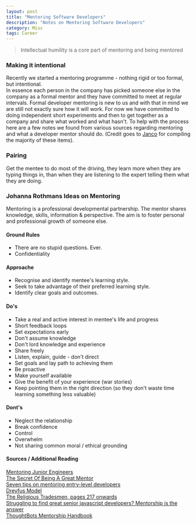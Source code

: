 ```yaml
---
layout: post
title: "Mentoring Software Developers"
description: "Notes on Mentoring Software Developers"
category: Misc
tags: Career
---
```


> Intellectual humility is a core part of mentoring and being mentored

### Making it intentional 

Recently we started a mentoring programme - nothing rigid or too formal, but intentional.  
In essence each person in the company has picked someone else in the company as a formal mentor and they have committed to meet at regular intervals. Formal developer mentoring is new to us and with that in mind we are still not exactly sure how it will work. For now we have committed to doing independent short experiments and then to get together as a company and share what worked and what hasn't.
To help with the process here are a few notes we found from various sources regarding mentoring and what a developer mentor should do. (Credit goes to [Janco](https://twitter.com/jancowol) for compiling the majority of these items).

### Pairing

Get the mentee to do most of the driving, they learn more when they are typing things in, than when they are listening to the expert telling them what they are doing.  

### Johanna Rothmans Ideas on Mentoring 

Mentoring is a professional developmental partnership. The mentor shares knowledge, skills, information & perspective. The aim is to foster personal and professional growth of someone else. 

#### Ground Rules 
* There are no stupid questions. Ever.
* Confidentiality

#### Approache   
* Recognise and identify mentee's learning style.
* Seek to take advantage of their preferred learning style.
* Identify clear goals and outcomes.

#### Do's   
* Take a real and active interest in mentee's life and progress
* Short feedback loops
* Set expectations early
* Don't assume knowledge
* Don't lord knowledge and experience
* Share freely
* Listen, explain, guide - don't direct
* Set goals and lay path to achieving them
* Be proactive
* Make yourself available
* Give the benefit of your experience (war stories)
* Keep pointing them in the right direction (so they don't waste time learning something less valuable)

#### Dont's 
* Neglect the relationship
* Break confidence
* Control
* Overwhelm
* Not sharing common moral / ethical grounding

#### Sources / Additional Reading ####
[Mentoring Junior Engineers](https://www.youtube.com/watch?v=qAMJASlrPjM)   
[The Secret Of Being A Great Mentor](http://www.skorks.com/2009/09/the-secret-of-being-a-great-mentor/)  
[Seven tips on mentoring entry-level developers](http://www.techrepublic.com/blog/software-engineer/seven-tips-on-mentoring-entry-level-developers/#)  
[Dreyfus Model](http://en.wikipedia.org/wiki/Dreyfus_model_of_skill_acquisition)  
[The Religious Tradesmen, pages 217 onwards](https://archive.org/details/religioustrades00steegoog)  
[Struggling to find great senior javascript developers? Mentorship is the answer](https://medium.com/javascript-scene/struggling-to-find-great-senior-javascript-developers-mentorship-is-the-answer-d352ea3574eb)  
[ThoughtBots Mentorship Handbook](https://github.com/thoughtbot/apprenticeship/blob/master/mentor-handbook.md)  
